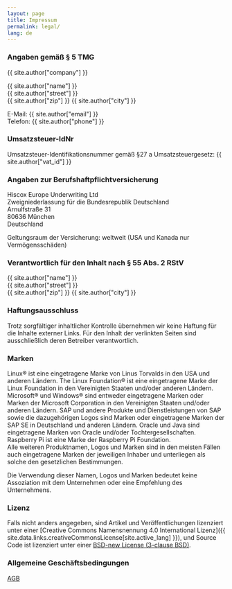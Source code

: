 ```yaml
---
layout: page
title: Impressum
permalink: legal/
lang: de
---
```


### Angaben gemäß § 5 TMG

{{ site.author["company"] }}

{{ site.author["name"] }}<br/>
{{ site.author["street"] }}<br/>
{{ site.author["zip"] }} {{ site.author["city"] }}

E-Mail: {{ site.author["email"] }}<br/>
Telefon: {{ site.author["phone"] }}

### Umsatzsteuer-IdNr

Umsatzsteuer-Identifikationsnummer gemäß §27 a Umsatzsteuergesetz: {{ site.author["vat_id"] }}

### Angaben zur Berufshaftpflichtversicherung

Hiscox Europe Underwriting Ltd<br/>
Zweigniederlassung für die Bundesrepublik Deutschland<br/>
Arnulfstraße 31<br/>
80636 München<br/>
Deutschland

Geltungsraum der Versicherung: weltweit (USA und Kanada nur Vermögensschäden)

### Verantwortlich für den Inhalt nach § 55 Abs. 2 RStV

{{ site.author["name"] }}<br/>
{{ site.author["street"] }}<br/>
{{ site.author["zip"] }} {{ site.author["city"] }}

### Haftungsausschluss

Trotz sorgfältiger inhaltlicher Kontrolle übernehmen wir keine Haftung für die Inhalte externer Links. Für den Inhalt der verlinkten Seiten sind ausschließlich deren Betreiber verantwortlich.

### Marken

Linux&reg; ist eine eingetragene Marke von Linus Torvalds in den USA und anderen Ländern. The Linux Foundation&reg; ist eine eingetragene Marke der Linux Foundation in den Vereinigten Staaten und/oder anderen Ländern. Microsoft&reg; und Windows&reg; sind entweder eingetragene Marken oder Marken der Microsoft Corporation in den Vereinigten Staaten und/oder anderen Ländern. SAP und andere Produkte und Dienstleistungen von SAP sowie die dazugehörigen Logos sind Marken oder eingetragene Marken der SAP SE in Deutschland und anderen Ländern. Oracle und Java sind eingetragene Marken von Oracle und/oder Tochtergesellschaften. Raspberry Pi ist eine Marke der Raspberry Pi Foundation.<br/>
Alle weiteren Produktnamen, Logos und Marken sind in den meisten Fällen auch eingetragene Marken der jeweiligen Inhaber und unterliegen als solche den gesetzlichen Bestimmungen.

Die Verwendung dieser Namen, Logos und Marken bedeutet keine Assoziation mit dem Unternehmen oder eine Empfehlung des Unternehmens.

### Lizenz

Falls nicht anders angegeben, sind Artikel und Veröffentlichungen lizenziert unter einer [Creative Commons Namensnennung 4.0 International Lizenz]({{ site.data.links.creativeCommonsLicense[site.active_lang] }}), und Source Code ist lizenziert unter einer [BSD-new License (3-clause BSD)](/license).

### Allgemeine Geschäftsbedingungen

<a href="{{ site.baseurl }}/assets/site/docs/roeper.biz-AGB.pdf" download>AGB</a>
